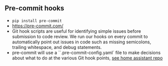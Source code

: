 ## Pre-commit hooks
* `pip install pre-commit`
* https://pre-commit.com/
* Git hook scripts are useful for identifying simple issues before submission to code review. We run our hooks on every commit to automatically point out issues in code such as missing semicolons, trailing whitespace, and debug statements. 
* pre-commit will use a ``.pre-commit-config.yaml` file to make decisions about what to do at the various Git hook points, [see home assistant repo](https://github.com/home-assistant/home-assistant/blob/dev/.pre-commit-config.yaml)